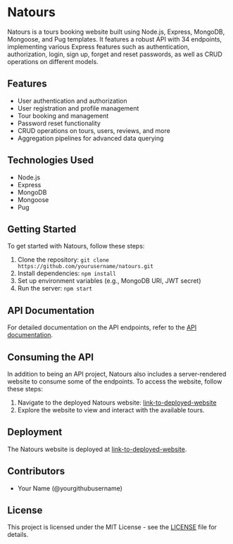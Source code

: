 # Natours

Natours is a tours booking website built using Node.js, Express, MongoDB, Mongoose, and Pug templates. It features a robust API with 34 endpoints, implementing various Express features such as authentication, authorization, login, sign up, forget and reset passwords, as well as CRUD operations on different models.

## Features

- User authentication and authorization
- User registration and profile management
- Tour booking and management
- Password reset functionality
- CRUD operations on tours, users, reviews, and more
- Aggregation pipelines for advanced data querying

## Technologies Used

- Node.js
- Express
- MongoDB
- Mongoose
- Pug

## Getting Started

To get started with Natours, follow these steps:

1. Clone the repository: `git clone https://github.com/yourusername/natours.git`
2. Install dependencies: `npm install`
3. Set up environment variables (e.g., MongoDB URI, JWT secret)
4. Run the server: `npm start`

## API Documentation

For detailed documentation on the API endpoints, refer to the [API documentation](link-to-documentation).

## Consuming the API

In addition to being an API project, Natours also includes a server-rendered website to consume some of the endpoints. To access the website, follow these steps:

1. Navigate to the deployed Natours website: [link-to-deployed-website](link-to-deployed-website)
2. Explore the website to view and interact with the available tours.

## Deployment

The Natours website is deployed at [link-to-deployed-website](link-to-deployed-website).

## Contributors

- Your Name (@yourgithubusername)

## License

This project is licensed under the MIT License - see the [LICENSE](LICENSE) file for details.

